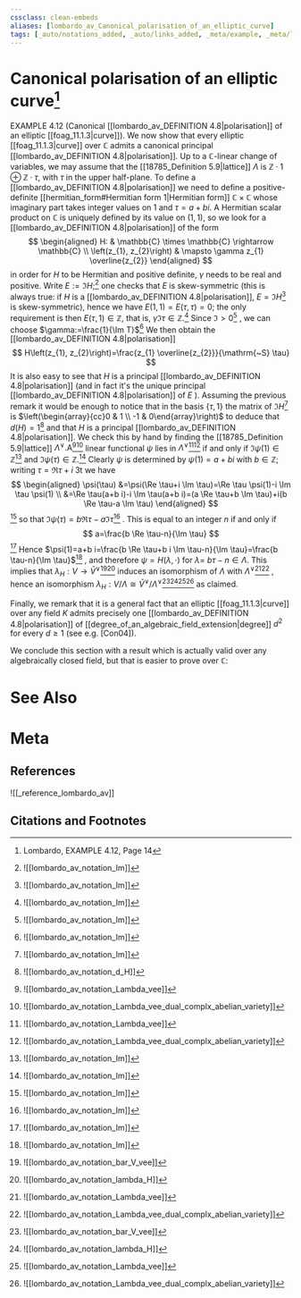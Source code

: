 ```yaml
---
cssclass: clean-embeds
aliases: [lombardo_av_Canonical_polarisation_of_an_elliptic_curve]
tags: [_auto/notations_added, _auto/links_added, _meta/example, _meta/literature_note, _reference/lombardo_av, _meta/TODO/change_title]
---
```

# Canonical polarisation of an elliptic curve[^1]
EXAMPLE 4.12 (Canonical [[lombardo_av_DEFINITION 4.8|polarisation]] of an elliptic [[foag_11.1.3|curve]]). We now show that every elliptic [[foag_11.1.3|curve]] over $\mathbb{C}$ admits a canonical principal [[lombardo_av_DEFINITION 4.8|polarisation]]. Up to a $\mathbb{C}$-linear change of variables, we may assume that the [[18785_Definition 5.9|lattice]] $\Lambda$ is $\mathbb{Z} \cdot 1 \oplus \mathbb{Z} \cdot \tau$, with $\tau$ in the upper half-plane. To define a [[lombardo_av_DEFINITION 4.8|polarisation]] we need to define a positive-definite [[hermitian_form#Hermitian form 1|Hermitian form]] $\mathbb{C} \times \mathbb{C}$ whose imaginary part takes integer values on 1 and $\tau=a+b i .$ A Hermitian scalar product on $\mathbb{C}$ is uniquely defined by its value on $(1,1)$, so we look for a [[lombardo_av_DEFINITION 4.8|polarisation]] of the form
$$
\begin{aligned}
H: & \mathbb{C} \times \mathbb{C} \rightarrow \mathbb{C} \\
\left(z_{1}, z_{2}\right) & \mapsto \gamma z_{1} \overline{z_{2}}
\end{aligned}
$$
in order for $H$ to be Hermitian and positive definite, $\gamma$ needs to be real and positive.
Write $E:=\Im H ;$[^2]               one checks that $E$ is skew-symmetric (this is always true: if $H$ is a [[lombardo_av_DEFINITION 4.8|polarisation]], $E=\Im H$[^2]               is skew-symmetric), hence we have $E(1,1)=E(\tau, \tau)=0 ;$ the only requirement is then $E(\tau, 1) \in \mathbb{Z}$, that is, $\gamma \Im \tau \in \mathbb{Z} .$[^2]               Since $\Im>0$[^2]              , we can choose $\gamma:=\frac{1}{\Im T}$[^2]               We then obtain the [[lombardo_av_DEFINITION 4.8|polarisation]]
$$
H\left(z_{1}, z_{2}\right)=\frac{z_{1} \overline{z_{2}}}{\mathrm{~S} \tau}
$$
It is also easy to see that $H$ is a principal [[lombardo_av_DEFINITION 4.8|polarisation]] (and in fact it's the unique principal [[lombardo_av_DEFINITION 4.8|polarisation]] of $E$ ). Assuming the previous remark it would be enough to notice that in the basis $\{\tau, 1\}$ the matrix of $\Im H$[^2]               is $\left(\begin{array}{cc}0 & 1 \\ -1 & 0\end{array}\right)$ to deduce that $d(H)=1$[^3]               and that $H$ is a principal [[lombardo_av_DEFINITION 4.8|polarisation]]. We check this by hand by finding the [[18785_Definition 5.9|lattice]] $\Lambda^{\vee} . \mathrm{A}$[^4][^5]               linear functional $\psi$ lies in $\Lambda^{\vee}$[^4][^5]               if and only if $\Im \psi(1) \in \mathbb{Z}$[^2]               and $\Im \psi(\tau) \in \mathbb{Z} .$[^2]               Clearly $\psi$ is determined by $\psi(1)=a+b i$ with $b \in \mathbb{Z} ;$ writing $\tau=\Re \tau+i$ 3t we have
$$
\begin{aligned}
\psi(\tau) &=\psi(\Re \tau+i \Im \tau)=\Re \tau \psi(1)-i \Im \tau \psi(1) \\
&=\Re \tau(a+b i)-i \Im \tau(a+b i)=(a \Re \tau+b \Im \tau)+i(b \Re \tau-a \Im \tau)
\end{aligned}
$$
[^2]
so that $\Im \psi(\tau)=b \Re \tau-a \Im \tau$[^2]              . This is equal to an integer $n$ if and only if
$$
a=\frac{b \Re \tau-n}{\Im \tau}
$$
[^2]
Hence $\psi(1)=a+b i=\frac{b \Re \tau+b i \Im \tau-n}{\Im \tau}=\frac{b \tau-n}{\Im \tau}$[^2]              , and therefore $\psi=H(\lambda, \cdot)$ for $\lambda=$ $b \tau-n \in \Lambda$. This implies that $\lambda_{H}: V \rightarrow \bar{V}^{\vee}$[^6][^7]               induces an isomorphism of $\Lambda$ with $\Lambda^{\vee}$[^4][^5]              , hence an isomorphism $\lambda_{H}: V / \Lambda \cong \bar{V}^{\vee} / \Lambda^{\vee}$[^6][^7][^4][^5]               as claimed.

Finally, we remark that it is a general fact that an elliptic [[foag_11.1.3|curve]] over any field $K$ admits precisely one [[lombardo_av_DEFINITION 4.8|polarisation]] of [[degree_of_an_algebraic_field_extension|degree]] $d^{2}$ for every $d \geq 1$ (see e.g. [Con04]).

We conclude this section with a result which is actually valid over any algebraically closed field, but that is easier to prove over $\mathbb{C}:$


# See Also

# Meta
## References
![[_reference_lombardo_av]]

## Citations and Footnotes
[^1]: Lombardo, EXAMPLE 4.12, Page 14
[^2]: ![[lombardo_av_notation_Im]]
[^3]: ![[lombardo_av_notation_d_H]]
[^4]: ![[lombardo_av_notation_Lambda_vee]]
[^5]: ![[lombardo_av_notation_Lambda_vee_dual_complx_abelian_variety]]
[^6]: ![[lombardo_av_notation_bar_V_vee]]
[^7]: ![[lombardo_av_notation_lambda_H]]
